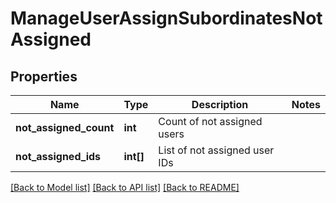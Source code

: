 # ManageUserAssignSubordinatesNotAssigned

## Properties
Name | Type | Description | Notes
------------ | ------------- | ------------- | -------------
**not_assigned_count** | **int** | Count of not assigned users | 
**not_assigned_ids** | **int[]** | List of not assigned user IDs | 

[[Back to Model list]](../README.md#documentation-for-models) [[Back to API list]](../README.md#documentation-for-api-endpoints) [[Back to README]](../README.md)


